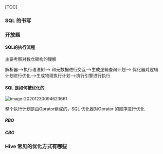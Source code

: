 [TOC]

### SQL 的书写

### 开放题

#### SQL的执行流程

主要考察对数仓架构的理解

解析器——>执行语法树——> 和元数据进行交互——>生成逻辑查询计划——> 优化器对逻辑计划进行优化——>生成物理执行计划——>执行引擎进行执行



#### SQL 是如何被优化的

![image-20201230094623661](https://kingcall.oss-cn-hangzhou.aliyuncs.com/blog/img/image-20201230094623661.png)

整个执行计划是由Oprator组成的，SQL 优化器对Oprator 的顺序进行优化

##### RBO

##### CBO



### Hive 常见的优化方式有哪些





